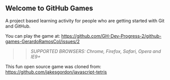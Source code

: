 ## Welcome to GitHub Games

A project based learning activity for people who are getting started with Git and GitHub.

You can play the game at: https://github.com/GH-Dev-Progress-2/github-games-GerardoRamosCol/issues/2

>> _*SUPPORTED BROWSERS*: Chrome, Firefox, Safari, Opera and IE9+_

This fun open source game was cloned from: https://github.com/jakesgordon/javascript-tetris
